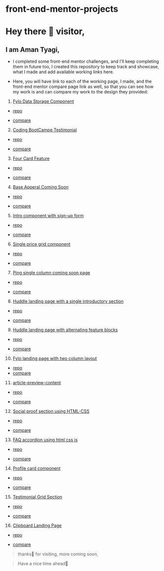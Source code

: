 # front-end-mentor-projects

# Hey there 👋 visitor,

## I am Aman Tyagi,

- I completed some front-end mentor challenges, and I'll keep completing
  them in future too,
  I created this repository to keep track and showcase, what I made and
  add available working links here.

- Here, you will have link to each of the working page, I made,
  and the front-end mentor compare page link as well, so that you can see
  how my work is and can compare my work to the design they provided:

1. [Fylo Data Storage Component](https://amantyagi994.github.io/fyloDataStorageComponentMaster/)

- [repo](https://github.com/amantyagi994/fyloDataStorageComponentMaster)

- [compare](https://www.frontendmentor.io/solutions/fylo-data-storage-component-using-html-css-HmUjaGRol)

2. [Coding BootCampe Testimonial](https://amantyagi994.github.io/coding-bootcamp-testimonials/)

- [repo](https://github.com/amantyagi994/coding-bootcamp-testimonials)

- [compare](https://www.frontendmentor.io/solutions/coding-bootcamp-testimonials-slider-cx7ZOerpd)

3. [Four Card Feature](https://amantyagi994.github.io/fmfourcardfeature/)

- [repo](https://github.com/amantyagi994/fmfourcardfeature)

- [compare](https://www.frontendmentor.io/solutions/four-card-feature-section-Si-S1M7ac)

4. [Base Apperal Coming Soon](https://amantyagi994.github.io/baseApparelComingSoon/)

- [repo](https://github.com/amantyagi994/baseApparelComingSoon)

- [compare](https://www.frontendmentor.io/solutions/base-apparel-coming-soon-page-using-html-css-js-S_M8z7foW)

5. [Intro component with sign-up form](https://amantyagi994.github.io/introComponent/)

- [repo](https://github.com/amantyagi994/introComponent)

- [compare](https://www.frontendmentor.io/solutions/intro-component-with-signup-form-using-html-css-and-js-jphTtvgnF)

6. [Single price grid component](https://amantyagi994.github.io/single-price-grid-component/)

- [repo](https://github.com/amantyagi994/single-price-grid-component)

- [compare](https://www.frontendmentor.io/solutions/single-price-grid-component-wg0rUX8nK)

7. [Ping single column coming soon page](https://amantyagi994.github.io/ping-single-column-coming-soon/)

- [repo](https://github.com/amantyagi994/ping-single-column-coming-soon)

- [compare](https://www.frontendmentor.io/solutions/coming-soon-page-My1uFvg55)

8. [Huddle landing page with a single introductory section](https://amantyagi994.github.io/huddle-landing-page-with-single-introductory-section-master/)

- [repo](https://github.com/amantyagi994/huddle-landing-page-with-single-introductory-section-master)

- [compare](https://www.frontendmentor.io/solutions/huddle-landing-page-with-a-single-introductory-section-using-htmlcss-KCfXnubm-)

9. [Huddle landing page with alternating feature blocks](https://amantyagi994.github.io/huddle-landing-page-with-alternating-feature-blocks-master/)

- [repo](https://github.com/amantyagi994/huddle-landing-page-with-alternating-feature-blocks-master)

- [compare](https://www.frontendmentor.io/solutions/huddle-landing-page-with-alternating-feature-blocks-EAkgjxr8x)

10. [Fylo landing page with two column layout](https://amantyagi994.github.io/fylo-landing-page-with-two-column-layout/)

- [repo](https://github.com/amantyagi994/fylo-landing-page-with-two-column-layout)
- [compare](https://www.frontendmentor.io/solutions/fylo-landing-page-with-two-column-layout-usign-html-css-vanilla-js-XitYnSB_H)

11. [article-preview-content](https://amantyagi994.github.io/article-preview-content/)

- [repo](https://github.com/amantyagi994/article-preview-content)

- [compare](https://www.frontendmentor.io/solutions/article-preview-component-using-html-css-_Mz8IpPXj)

12. [Social proof section using HTML-CSS](https://amantyagi994.github.io/socialProofSection/)

- [repo](https://github.com/amantyagi994/socialProofSection)

- [compare](https://www.frontendmentor.io/solutions/social-proof-section-using-htmlcss-yu4B897bq)

13. [FAQ accordion using html css js](https://amantyagi994.github.io/faq-accordion/)

- [repo](https://github.com/amantyagi994/faq-accordion)

- [compare](https://www.frontendmentor.io/solutions/faq-accordion-using-html-css-js-MN11eYOWK)

14. [Profile card component](https://amantyagi994.github.io/profile-card-component/)

- [repo](https://github.com/amantyagi994/profile-card-component)

- [compare](https://www.frontendmentor.io/solutions/profile-card-component-wsxtCYc-2)

15. [Testimonial Grid Section](https://amantyagi994.github.io/testimonial-grid/)

- [repo](https://github.com/amantyagi994/testimonial-grid)

- [compare](https://www.frontendmentor.io/solutions/testimonial-grid-section-using-html-cssgrid-RUbGrLXvQ)

16. [Clipboard Landing Page](https://amantyagi994.github.io/clipboard-landing-page/)

- [repo](https://github.com/amantyagi994/clipboard-landing-page)

- [compare](https://www.frontendmentor.io/solutions/clipboard-landing-page-using-html-css-0fK9qaefb)

> thanks🙏 for visiting, more coming soon,

> Have a nice time ahead🤗
